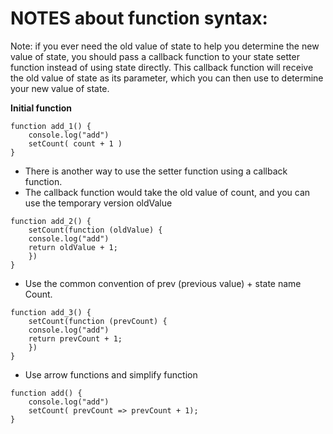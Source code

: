 # NOTES about function syntax: 


   Note: if you ever need the old value of state
   to help you determine the new value of state,
   you should pass a callback function to your
   state setter function instead of using state 
   directly. This callback function will receive 
   the old value of state as its parameter, which 
   you can then use to determine your new 
   value of state.


 **Initial function**


    function add_1() {
        console.log("add")
        setCount( count + 1 )  
    }

 

   * There is another way to use the setter function using a callback function.
   * The callback function would take the old value of count, and you can use the temporary version oldValue 




    function add_2() {
        setCount(function (oldValue) {
        console.log("add")
        return oldValue + 1;
        })
    }

   * Use the common convention of prev (previous value) + state name Count. 

    function add_3() {
        setCount(function (prevCount) {
        console.log("add")
        return prevCount + 1;
        })
    }
 
   * Use arrow functions and simplify function 

  
    function add() {
        console.log("add")
        setCount( prevCount => prevCount + 1);
    }


